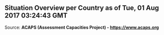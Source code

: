 ## Situation Overview per Country as of Tue, 01 Aug 2017 03:24:43 GMT

Source: **ACAPS (Assessment Capacities Project) - https://www.acaps.org**